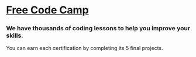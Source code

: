 # [Free Code Camp](https://learn.freecodecamp.org/)

### We have thousands of coding lessons to help you improve your skills.

You can earn each certification by completing its 5 final projects.

